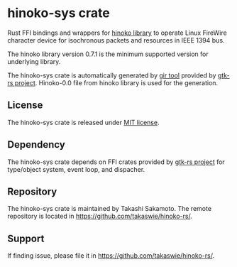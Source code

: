 # hinoko-sys crate

Rust FFI bindings and wrappers for [hinoko library](https://github.com/takaswie/libhinoko) to
operate Linux FireWire character device for isochronous packets and resources
in IEEE 1394 bus.

The hinoko library version 0.7.1 is the minimum supported version for underlying library.

The hinoko-sys crate is automatically generated by [gir tool](https://gtk-rs.org/gir/book/) provided
by [gtk-rs project](https://gtk-rs.org/). Hinoko-0.0 file from hinoko library is used for the
generation.

## License

The hinoko-sys crate is released under [MIT license](https://spdx.org/licenses/MIT.html).

## Dependency

The hinoko-sys crate depends on FFI crates provided by [gtk-rs project](https://gtk-rs.org/) for
type/object system, event loop, and dispacher.

## Repository

The hinoko-sys crate is maintained by Takashi Sakamoto.
The remote repository is located in <https://github.com/takaswie/hinoko-rs/>.

## Support

If finding issue, please file it in <https://github.com/takaswie/hinoko-rs/>.
